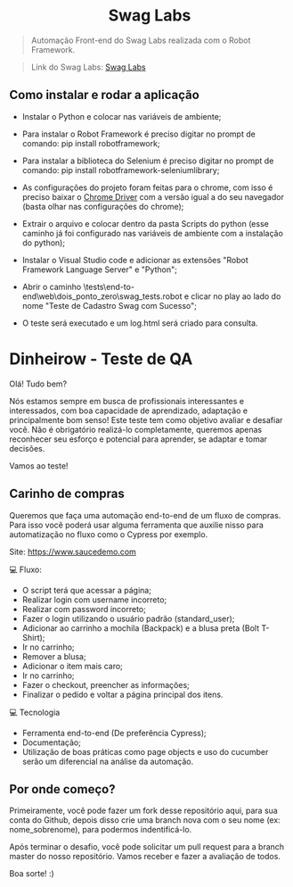 # <h1 align="center">Swag Labs</h1>

> Automação Front-end do Swag Labs realizada com o Robot Framework.

> Link do Swag Labs: [Swag Labs](https://www.saucedemo.com/)

## Como instalar e rodar a aplicação

+ Instalar o Python e colocar nas variáveis de ambiente;

+ Para instalar o Robot Framework é preciso digitar no prompt de comando: pip install robotframework;

+ Para instalar a biblioteca do Selenium é preciso digitar no prompt de comando: pip install robotframework-seleniumlibrary;

+ As configurações do projeto foram feitas para o chrome, com isso é preciso baixar o [Chrome Driver](https://chromedriver.chromium.org/downloads) com a versão igual a do seu navegador (basta olhar nas configurações do chrome);

+ Extrair o arquivo e colocar dentro da pasta Scripts do python (esse caminho já foi configurado nas variáveis de ambiente com a instalação do python);

+ Instalar o Visual Studio code e adicionar as extensões "Robot Framework Language Server" e "Python";

+ Abrir o caminho \tests\end-to-end\web\dois_ponto_zero\swag_tests.robot e clicar no play ao lado do nome "Teste de Cadastro Swag com Sucesso";

+ O teste será executado e um log.html será criado para consulta.







# Dinheirow - Teste de QA

Olá! Tudo bem?

Nós estamos sempre em busca de profissionais interessantes e interessados, com boa capacidade de aprendizado, adaptação e principalmente bom senso!
Este teste tem como objetivo avaliar e desafiar você. Não é obrigatório realizá-lo completamente, queremos apenas reconhecer seu esforço e potencial para aprender, se adaptar e tomar decisões.

Vamos ao teste!

## Carinho de compras

Queremos que faça uma automação end-to-end de um fluxo de compras. Para isso você poderá usar alguma ferramenta que auxilie nisso para automatização no fluxo como o Cypress por exemplo.

Site: https://www.saucedemo.com

💻 Fluxo:
- O script terá que acessar a página;
- Realizar login com username incorreto;
- Realizar com password incorreto;
- Fazer o login utilizando o usuário padrão (standard_user);
- Adicionar ao carrinho a mochila (Backpack) e a blusa preta (Bolt T-Shirt);
- Ir no carrinho;
- Remover a blusa;
- Adicionar o item mais caro;
- Ir no carrinho;
- Fazer o checkout, preencher as informações;
- Finalizar o pedido e voltar a página principal dos itens.

💻 Tecnologia
- Ferramenta end-to-end (De preferência Cypress);
- Documentação;
- Utilização de boas práticas como page objects e uso do cucumber serão um 
diferencial na análise da automação.

## Por onde começo?
Primeiramente, você pode fazer um fork desse repositório aqui, para sua conta do Github, depois disso crie uma branch nova com o seu nome (ex: nome_sobrenome), para podermos indentificá-lo.

Após terminar o desafio, você pode solicitar um pull request para a branch master do nosso repositório. Vamos receber e fazer a avaliação de todos.

Boa sorte! :)
